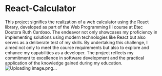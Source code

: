 # React-Calculator
This project signifies the realization of a web calculator using the React library, developed as part of the Web Programming III course at Etec Doutora Ruth Cardoso. The endeavor not only showcases my proficiency in implementing solutions using modern technologies like React but also serves as a deliberate test of my skills. By undertaking this challenge, I aimed not only to meet the course requirements but also to explore and enhance my capabilities as a developer. The project reflects my commitment to excellence in software development and the practical application of the knowledge gained during my education.
![Uploading image.png…]()

